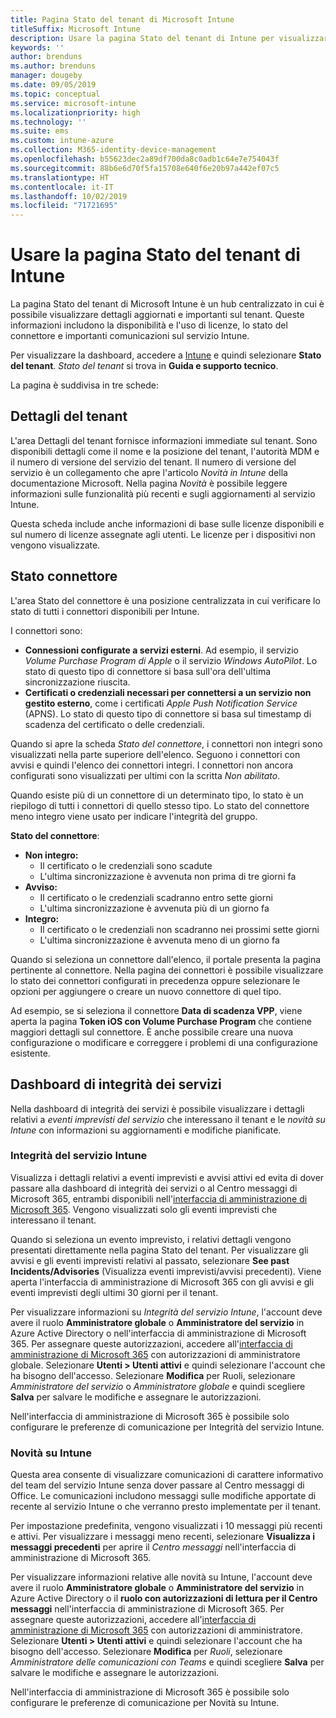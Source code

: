 ```yaml
---
title: Pagina Stato del tenant di Microsoft Intune
titleSuffix: Microsoft Intune
description: Usare la pagina Stato del tenant di Intune per visualizzare dettagli importanti sul tenant senza uscire dal portale di Intune
keywords: ''
author: brenduns
ms.author: brenduns
manager: dougeby
ms.date: 09/05/2019
ms.topic: conceptual
ms.service: microsoft-intune
ms.localizationpriority: high
ms.technology: ''
ms.suite: ems
ms.custom: intune-azure
ms.collection: M365-identity-device-management
ms.openlocfilehash: b55623dec2a89df700da8c0adb1c64e7e754043f
ms.sourcegitcommit: 88b6e6d70f5fa15708e640f6e20b97a442ef07c5
ms.translationtype: HT
ms.contentlocale: it-IT
ms.lasthandoff: 10/02/2019
ms.locfileid: "71721695"
---
```

# <a name="use-the-intune-tenant-status-page"></a>Usare la pagina Stato del tenant di Intune
La pagina Stato del tenant di Microsoft Intune è un hub centralizzato in cui è possibile visualizzare dettagli aggiornati e importanti sul tenant. Queste informazioni includono la disponibilità e l'uso di licenze, lo stato del connettore e importanti comunicazioni sul servizio Intune.  

Per visualizzare la dashboard, accedere a [Intune](https://go.microsoft.com/fwlink/?linkid=2090973) e quindi selezionare **Stato del tenant**.  *Stato del tenant* si trova in **Guida e supporto tecnico**.  

La pagina è suddivisa in tre schede:

## <a name="tenant-details"></a>Dettagli del tenant
L'area Dettagli del tenant fornisce informazioni immediate sul tenant. Sono disponibili dettagli come il nome e la posizione del tenant, l'autorità MDM e il numero di versione del servizio del tenant. Il numero di versione del servizio è un collegamento che apre l'articolo *Novità in Intune* della documentazione Microsoft. Nella pagina *Novità* è possibile leggere informazioni sulle funzionalità più recenti e sugli aggiornamenti al servizio Intune.  

Questa scheda include anche informazioni di base sulle licenze disponibili e sul numero di licenze assegnate agli utenti. Le licenze per i dispositivi non vengono visualizzate.

## <a name="connector-status"></a>Stato connettore
L'area Stato del connettore è una posizione centralizzata in cui verificare lo stato di tutti i connettori disponibili per Intune.  

I connettori sono:
- **Connessioni configurate a servizi esterni**. Ad esempio, il servizio *Volume Purchase Program di Apple* o il servizio *Windows AutoPilot*.  Lo stato di questo tipo di connettore si basa sull'ora dell'ultima sincronizzazione riuscita.
- **Certificati o credenziali necessari per connettersi a un servizio non gestito esterno**, come i certificati *Apple Push Notification Service* (APNS). Lo stato di questo tipo di connettore si basa sul timestamp di scadenza del certificato o delle credenziali.  

Quando si apre la scheda *Stato del connettore*, i connettori non integri sono visualizzati nella parte superiore dell'elenco. Seguono i connettori con avvisi e quindi l'elenco dei connettori integri. I connettori non ancora configurati sono visualizzati per ultimi con la scritta *Non abilitato*.

Quando esiste più di un connettore di un determinato tipo, lo stato è un riepilogo di tutti i connettori di quello stesso tipo. Lo stato del connettore meno integro viene usato per indicare l'integrità del gruppo.  

**Stato del connettore**:
- **Non integro:**
  - Il certificato o le credenziali sono scadute
  - L'ultima sincronizzazione è avvenuta non prima di tre giorni fa
- **Avviso:**
  - Il certificato o le credenziali scadranno entro sette giorni
  - L'ultima sincronizzazione è avvenuta più di un giorno fa
- **Integro:**
  - Il certificato o le credenziali non scadranno nei prossimi sette giorni
  - L'ultima sincronizzazione è avvenuta meno di un giorno fa  

Quando si seleziona un connettore dall'elenco, il portale presenta la pagina pertinente al connettore. Nella pagina dei connettori è possibile visualizzare lo stato dei connettori configurati in precedenza oppure selezionare le opzioni per aggiungere o creare un nuovo connettore di quel tipo.

Ad esempio, se si seleziona il connettore **Data di scadenza VPP**, viene aperta la pagina **Token iOS con Volume Purchase Program** che contiene maggiori dettagli sul connettore. È anche possibile creare una nuova configurazione o modificare e correggere i problemi di una configurazione esistente.

## <a name="service-health-dashboard"></a>Dashboard di integrità dei servizi  
Nella dashboard di integrità dei servizi è possibile visualizzare i dettagli relativi a *eventi imprevisti del servizio* che interessano il tenant e le *novità su Intune* con informazioni su aggiornamenti e modifiche pianificate.

### <a name="intune-service-health"></a>Integrità del servizio Intune
Visualizza i dettagli relativi a eventi imprevisti e avvisi attivi ed evita di dover passare alla dashboard di integrità dei servizi o al Centro messaggi di Microsoft 365, entrambi disponibili nell'[interfaccia di amministrazione di Microsoft 365](https://admin.microsoft.com). Vengono visualizzati solo gli eventi imprevisti che interessano il tenant.  

Quando si seleziona un evento imprevisto, i relativi dettagli vengono presentati direttamente nella pagina Stato del tenant. Per visualizzare gli avvisi e gli eventi imprevisti relativi al passato, selezionare **See past Incidents/Advisories** (Visualizza eventi imprevisti/avvisi precedenti). Viene aperta l'interfaccia di amministrazione di Microsoft 365 con gli avvisi e gli eventi imprevisti degli ultimi 30 giorni per il tenant.  

Per visualizzare informazioni su *Integrità del servizio Intune*, l'account deve avere il ruolo **Amministratore globale** o **Amministratore del servizio** in Azure Active Directory o nell'interfaccia di amministrazione di Microsoft 365. Per assegnare queste autorizzazioni, accedere all'[interfaccia di amministrazione di Microsoft 365](https://admin.microsoft.com) con autorizzazioni di amministratore globale. Selezionare **Utenti > Utenti attivi** e quindi selezionare l'account che ha bisogno dell'accesso. Selezionare **Modifica** per Ruoli, selezionare *Amministratore del servizio* o *Amministratore globale* e quindi scegliere **Salva** per salvare le modifiche e assegnare le autorizzazioni.  

Nell'interfaccia di amministrazione di Microsoft 365 è possibile solo configurare le preferenze di comunicazione per Integrità del servizio Intune.

### <a name="intune-news"></a>Novità su Intune  
Questa area consente di visualizzare comunicazioni di carattere informativo del team del servizio Intune senza dover passare al Centro messaggi di Office. Le comunicazioni includono messaggi sulle modifiche apportate di recente al servizio Intune o che verranno presto implementate per il tenant.  

Per impostazione predefinita, vengono visualizzati i 10 messaggi più recenti e attivi. Per visualizzare i messaggi meno recenti, selezionare **Visualizza i messaggi precedenti** per aprire il *Centro messaggi* nell'interfaccia di amministrazione di Microsoft 365.  

Per visualizzare informazioni relative alle novità su Intune, l'account deve avere il ruolo **Amministratore globale** o **Amministratore del servizio** in Azure Active Directory o il **ruolo con autorizzazioni di lettura per il Centro messaggi** nell'interfaccia di amministrazione di Microsoft 365.  Per assegnare queste autorizzazioni, accedere all'[interfaccia di amministrazione di Microsoft 365](https://admin.microsoft.com) con autorizzazioni di amministratore. Selezionare **Utenti > Utenti attivi** e quindi selezionare l'account che ha bisogno dell'accesso. Selezionare **Modifica** per *Ruoli*, selezionare *Amministratore delle comunicazioni con Teams* e quindi scegliere **Salva** per salvare le modifiche e assegnare le autorizzazioni.  

Nell'interfaccia di amministrazione di Microsoft 365 è possibile solo configurare le preferenze di comunicazione per Novità su Intune.
